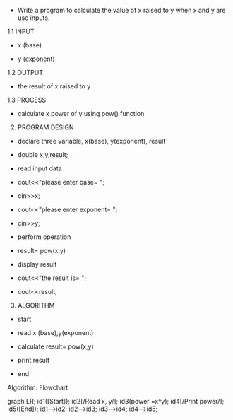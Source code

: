 - Write a program to calculate the value of x raised to y when x and y are use inputs.

1.1 INPUT

- x (base)

- y (exponent)

1.2 OUTPUT

- the result of x raised to y

1.3 PROCESS

- calculate x power of y using pow() function


2. PROGRAM DESIGN

- declare three variable, x(base), y(exponent), result

- double x,y,result;

- read input data

- cout<<"please enter base= ";

- cin>>x;

- cout<<"please enter exponent= ";

- cin>>y;

- perform operation

- result= pow(x,y)

- display result

- cout<<"the result is= ";

- cout<<result;

3. ALGORITHM

- start

- read x (base),y(exponent)

- calculate result= pow(x,y)

- print result

- end


Algorithm: Flowchart

graph LR;
id1([Start]);
id2[/Read x, y/];
id3(power =x^y);
id4[/Print power/];
id5([End]);
id1-->id2;
id2-->id3;
id3-->id4;
id4-->id5;




